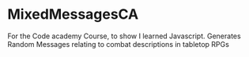 # MixedMessagesCA
For the Code academy Course, to show I learned Javascript.  Generates Random Messages relating to combat descriptions in tabletop RPGs
